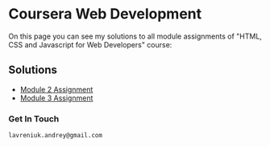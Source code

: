 # Coursera Web Development

On this page you can see my solutions to all module assignments of "HTML, CSS and Javascript for Web Developers" course:

## **Solutions**

* [Module 2 Assignment](https://lavreniukk.github.io/testing-course/mod2_solution/index.html)
* [Module 3 Assignment](https://lavreniukk.github.io/testing-course/mod3_solution/index.html)




### **Get In Touch**
    lavreniuk.andrey@gmail.com
